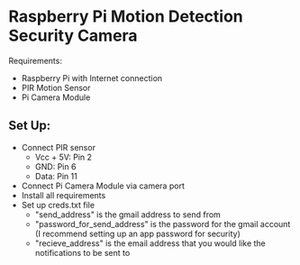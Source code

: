 # Raspberry Pi Motion Detection Security Camera

Requirements:
  * Raspberry Pi with Internet connection
  * PIR Motion Sensor
  * Pi Camera Module

## Set Up:
  * Connect PIR sensor
     * Vcc + 5V: Pin 2
     * GND: Pin 6
     * Data: Pin 11
  * Connect Pi Camera Module via camera port
  * Install all requirements
  * Set up creds.txt file
     * "send_address" is the gmail address to send from
     * "password_for_send_address" is the password for the gmail account (I recommend setting up an app password for security)
     * "recieve_address" is the email address that you would like the notifications to be sent to
